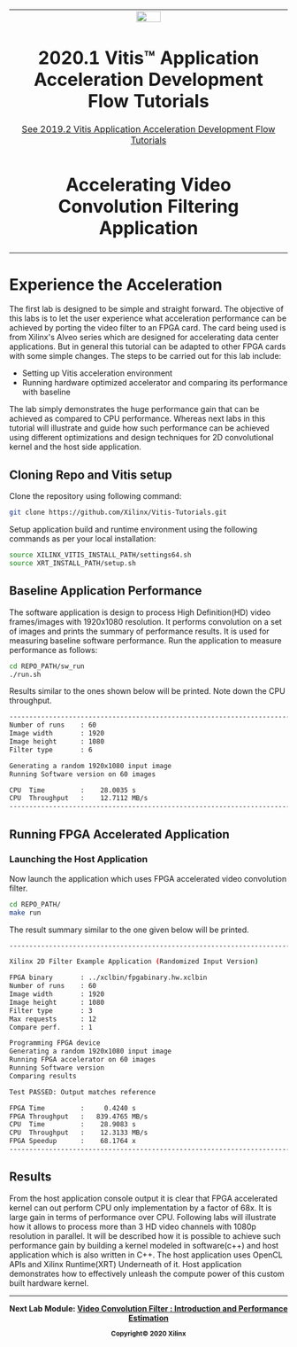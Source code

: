 ﻿﻿<table>
 <tr>
   <td align="center"><img src="https://www.xilinx.com/content/dam/xilinx/imgs/press/media-kits/corporate/xilinx-logo.png" width="30%"/><h1>2020.1 Vitis™ Application Acceleration Development Flow Tutorials</h1>
   <a href="https://github.com/Xilinx/Vitis-Tutorials/branches/all">See 2019.2 Vitis Application Acceleration Development Flow Tutorials</a>
   </td>
 </tr>
 <tr>
 <td align="center"><h1>Accelerating Video Convolution Filtering Application
 </td>
 </tr>
</table>

# Experience the Acceleration
The first lab is designed to be simple and straight forward. The objective of this labs is to let the user experience what acceleration performance can be achieved by porting the video filter to an FPGA card. The card being used is from Xilinx's Alveo series which are designed for accelerating data center applications. But in general this tutorial can be adapted to other FPGA cards with some simple changes.
 The steps to be carried out for this lab include:
- Setting up Vitis acceleration environment
- Running hardware optimized accelerator and comparing its performance with baseline

The lab simply demonstrates the huge performance gain that can be achieved as compared to CPU performance. Whereas next labs in this tutorial will illustrate and guide how such performance can be achieved using different optimizations and design techniques for 2D convolutional kernel and the host side application.
## Cloning Repo and Vitis setup
Clone the repository using following command:
```bash
git clone https://github.com/Xilinx/Vitis-Tutorials.git
```
Setup application build and runtime environment using the following commands as per your local installation:

```bash
source XILINX_VITIS_INSTALL_PATH/settings64.sh
source XRT_INSTALL_PATH/setup.sh
```


## Baseline Application Performance
The software application is design to process High Definition(HD) video frames/images with 1920x1080 resolution. It performs convolution on a set of images and prints the summary of performance results. It is used for measuring baseline software performance. Run the application to measure performance as follows:

```bash
cd REPO_PATH/sw_run
./run.sh 
```
Results similar to the ones shown below will be printed. Note down the CPU throughput.

```bash
----------------------------------------------------------------------------
Number of runs    : 60
Image width       : 1920
Image height      : 1080
Filter type       : 6

Generating a random 1920x1080 input image
Running Software version on 60 images

CPU  Time         :    28.0035 s
CPU  Throughput   :    12.7112 MB/s
----------------------------------------------------------------------------
```

## Running FPGA Accelerated Application
### Launching the Host Application
Now launch the application which uses FPGA accelerated video convolution filter.

```bash
cd REPO_PATH/
make run
```
The result summary similar to the one given below will be printed.
```bash
----------------------------------------------------------------------------

Xilinx 2D Filter Example Application (Randomized Input Version)

FPGA binary       : ../xclbin/fpgabinary.hw.xclbin
Number of runs    : 60
Image width       : 1920
Image height      : 1080
Filter type       : 3
Max requests      : 12
Compare perf.     : 1

Programming FPGA device
Generating a random 1920x1080 input image
Running FPGA accelerator on 60 images
Running Software version
Comparing results

Test PASSED: Output matches reference

FPGA Time         :     0.4240 s
FPGA Throughput   :   839.4765 MB/s
CPU  Time         :    28.9083 s
CPU  Throughput   :    12.3133 MB/s
FPGA Speedup      :    68.1764 x
----------------------------------------------------------------------------
```

## Results
 From the host application console output it is clear that FPGA accelerated kernel can out perform CPU only implementation by a factor of 68x. It is large gain in terms of performance over CPU. Following labs will illustrate how it allows to process more than 3 HD video channels with 1080p resolution in parallel. It will be described how it is possible to achieve such performance gain by building a kernel modeled in software(c++) and host application which is also written in C++.  The host application uses OpenCL APIs and Xilinx Runtime(XRT) Underneath of it. Host application demonstrates how to effectively unleash the compute power of this custom built hardware kernel.


---------------------------------------

<p align="center"><b>
Next Lab Module: <a href="./lab1_app_introduction_performance_estimation.md">Video Convolution Filter : Introduction and Performance Estimation</a>
<p align="center"><sup>Copyright&copy; 2020 Xilinx</sup></p>
</b></p>
 
